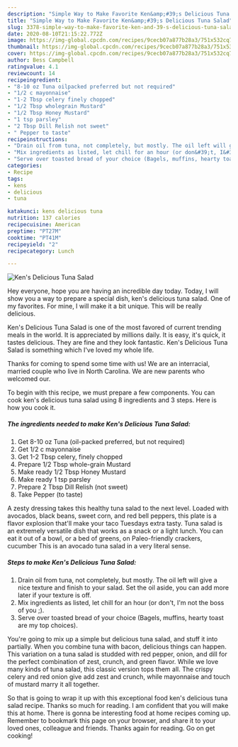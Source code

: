 ```yaml
---
description: "Simple Way to Make Favorite Ken&amp;#39;s Delicious Tuna Salad"
title: "Simple Way to Make Favorite Ken&amp;#39;s Delicious Tuna Salad"
slug: 3378-simple-way-to-make-favorite-ken-and-39-s-delicious-tuna-salad
date: 2020-08-10T21:15:22.772Z
image: https://img-global.cpcdn.com/recipes/9cecb07a877b28a3/751x532cq70/kens-delicious-tuna-salad-recipe-main-photo.jpg
thumbnail: https://img-global.cpcdn.com/recipes/9cecb07a877b28a3/751x532cq70/kens-delicious-tuna-salad-recipe-main-photo.jpg
cover: https://img-global.cpcdn.com/recipes/9cecb07a877b28a3/751x532cq70/kens-delicious-tuna-salad-recipe-main-photo.jpg
author: Bess Campbell
ratingvalue: 4.1
reviewcount: 14
recipeingredient:
- "8-10 oz Tuna oilpacked preferred but not required"
- "1/2 c mayonnaise"
- "1-2 Tbsp celery finely chopped"
- "1/2 Tbsp wholegrain Mustard"
- "1/2 Tbsp Honey Mustard"
- "1 tsp parsley"
- "2 Tbsp Dill Relish not sweet"
- " Pepper to taste"
recipeinstructions:
- "Drain oil from tuna, not completely, but mostly. The oil left will give a nice texture and finish to your salad. Set the oil aside, you can add more later if your texture is off."
- "Mix ingredients as listed, let chill for an hour (or don&#39;t, I&#39;m not the boss of you ;)."
- "Serve over toasted bread of your choice (Bagels, muffins, hearty toast are my top choices)."
categories:
- Recipe
tags:
- kens
- delicious
- tuna

katakunci: kens delicious tuna 
nutrition: 137 calories
recipecuisine: American
preptime: "PT27M"
cooktime: "PT41M"
recipeyield: "2"
recipecategory: Lunch

---
```



![Ken&#39;s Delicious Tuna Salad](https://img-global.cpcdn.com/recipes/9cecb07a877b28a3/751x532cq70/kens-delicious-tuna-salad-recipe-main-photo.jpg)

Hey everyone, hope you are having an incredible day today. Today, I will show you a way to prepare a special dish, ken&#39;s delicious tuna salad. One of my favorites. For mine, I will make it a bit unique. This will be really delicious.

Ken&#39;s Delicious Tuna Salad is one of the most favored of current trending meals in the world. It is appreciated by millions daily. It is easy, it's quick, it tastes delicious. They are fine and they look fantastic. Ken&#39;s Delicious Tuna Salad is something which I've loved my whole life.

Thanks for coming to spend some time with us! We are an interracial, married couple who live in North Carolina. We are new parents who welcomed our.


To begin with this recipe, we must prepare a few components. You can cook ken&#39;s delicious tuna salad using 8 ingredients and 3 steps. Here is how you cook it.

<!--inarticleads1-->

##### The ingredients needed to make Ken&#39;s Delicious Tuna Salad:

1. Get 8-10 oz Tuna (oil-packed preferred, but not required)
1. Get 1/2 c mayonnaise
1. Get 1-2 Tbsp celery, finely chopped
1. Prepare 1/2 Tbsp whole-grain Mustard
1. Make ready 1/2 Tbsp Honey Mustard
1. Make ready 1 tsp parsley
1. Prepare 2 Tbsp Dill Relish (not sweet)
1. Take  Pepper (to taste)


A zesty dressing takes this healthy tuna salad to the next level. Loaded with avocados, black beans, sweet corn, and red bell peppers, this plate is a flavor explosion that&#39;ll make your taco Tuesdays extra tasty. Tuna salad is an extremely versatile dish that works as a snack or a light lunch. You can eat it out of a bowl, or a bed of greens, on Paleo-friendly crackers, cucumber This is an avocado tuna salad in a very literal sense. 

<!--inarticleads2-->

##### Steps to make Ken&#39;s Delicious Tuna Salad:

1. Drain oil from tuna, not completely, but mostly. The oil left will give a nice texture and finish to your salad. Set the oil aside, you can add more later if your texture is off.
1. Mix ingredients as listed, let chill for an hour (or don&#39;t, I&#39;m not the boss of you ;).
1. Serve over toasted bread of your choice (Bagels, muffins, hearty toast are my top choices).


You&#39;re going to mix up a simple but delicious tuna salad, and stuff it into partially. When you combine tuna with bacon, delicious things can happen. This variation on a tuna salad is studded with red pepper, onion, and dill for the perfect combination of zest, crunch, and green flavor. While we love many kinds of tuna salad, this classic version tops them all. The crispy celery and red onion give add zest and crunch, while mayonnaise and touch of mustard marry it all together. 

So that is going to wrap it up with this exceptional food ken&#39;s delicious tuna salad recipe. Thanks so much for reading. I am confident that you will make this at home. There is gonna be interesting food at home recipes coming up. Remember to bookmark this page on your browser, and share it to your loved ones, colleague and friends. Thanks again for reading. Go on get cooking!
